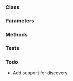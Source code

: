 <!-- @id vpzJEx9KX4JjgUoJnB4xWt -->
### Class

<!-- @id zS9fczuKzVbKGOOiNFiBU9 -->
### Parameters

<!-- @id v5XWVTuS6UaFAkNynFpQGM -->
### Methods

<!-- @id TlPTzaKeopbdcs2aONTvS1 -->
### Tests

<!-- @id iAMpapMRAfvKnPggxIKwhM -->
### Todo

- Add support for discovery.